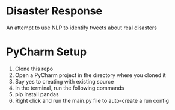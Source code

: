 # Disaster Response
An attempt to use NLP to identify tweets about real disasters

# PyCharm Setup
<ol>
  <li>Clone this repo</li>
  <li>Open a PyCharm project in the directory where you cloned it</li>
  <li>Say yes to creating with existing source</li>
  <li>In the terminal, run the following commands</li>
  <li>pip install pandas</li> 
  <li>Right click and run the main.py file to auto-create a run config</li>
</ol>